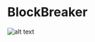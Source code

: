 # BlockBreaker
![alt text](https://raw.githubusercontent.com/RamanSB/BlockBreaker/BlockBreakerSample.png)
